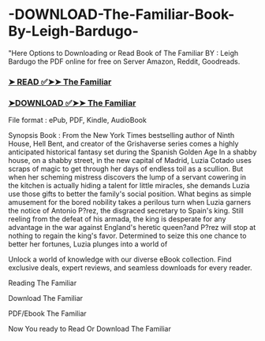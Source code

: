 # -DOWNLOAD-The-Familiar-Book-By-Leigh-Bardugo-

"Here Options to Downloading or Read Book of The Familiar BY : Leigh Bardugo the PDF online for free on Server Amazon, Reddit, Goodreads.

### [➤ READ ✅➤➤ The Familiar](https://en.ebooksteach.xyz/?book=133286777-the-familiar)
### [➤DOWNLOAD ✅➤➤ The Familiar](https://en.ebooksteach.xyz/?book=133286777-the-familiar)

File format : ePub, PDF, Kindle, AudioBook

Synopsis Book : From the New York Times bestselling author of Ninth House, Hell Bent, and creator of the Grishaverse series comes a highly anticipated historical fantasy set during the Spanish Golden Age In a shabby house, on a shabby street, in the new capital of Madrid, Luzia Cotado uses scraps of magic to get through her days of endless toil as a scullion. But when her scheming mistress discovers the lump of a servant cowering in the kitchen is actually hiding a talent for little miracles, she demands Luzia use those gifts to better the family's social position. What begins as simple amusement for the bored nobility takes a perilous turn when Luzia garners the notice of Antonio P?rez, the disgraced secretary to Spain's king. Still reeling from the defeat of his armada, the king is desperate for any advantage in the war against England's heretic queen?and P?rez will stop at nothing to regain the king's favor. Determined to seize this one chance to better her fortunes, Luzia plunges into a world of 

Unlock a world of knowledge with our diverse eBook collection. Find exclusive deals, expert reviews, and seamless downloads for every reader.

Reading The Familiar

Download The Familiar

PDF/Ebook The Familiar

Now You ready to Read Or Download The Familiar
